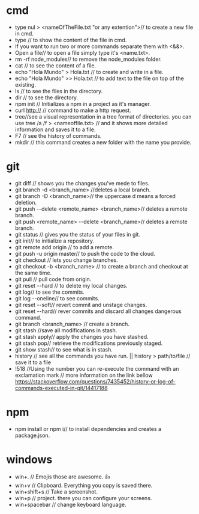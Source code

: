 # cmd

  * type nul > <nameOfTheFile.txt "or any extention">// to create a new file in cmd.
  * type <name of the file>// to show the content of the file in cmd.
  * If you want to run two or more commands separate them with <&&>.
  * Open a file// to open a file simply type it's <name.txt>.
  * rm -rf node_modules// to remove the node_modules folder.
  * cat // to see the content of a file.
  * echo "Hola Mundo" > Hola.txt // to create and write in a file.
  * echo "Hola Mundo" >> Hola.txt // to add text to the file on top of the existing.
  * ls // to see the files in the directory.
  * dir // to see the directory.
  * npm init // Initializes a npm in a project as it's manager.
  * curl <http://> // command to make a http request.
  * tree//see a visual representation in a tree format of directories. you can use tree /a /f > <nameoffile.txt> // and it shows more detailed information and saves it to a file.
  * F7 // see the history of commands.
  * mkdir <name of the folder> // this command creates a new folder with the name you provide.


# git

  * git diff // shows you the changes you've mede to files.
  * git branch -d <branch_name> //deletes a local branch.
  * git branch -D <branch_name>// the uppercase d means a forced deletion.
  * git push --delete <remote_name> <branch_name>// deletes a remote branch.
  * git push <remote_name> --delete <branch_name>// deletes a remote branch.
  * git status // gives you the status of your files in git.
  * git init// to initialize a repository.
  * git remote add origin <url of the repository> // to add a remote.
  * git push -u origin master// to push the code to the cloud.
  * git checkout <name of a branch> // lets you change branches.
  * git checkout -b <branch_name> // to create a branch and checkout at the same time.
  * git pull // pull code from origin.
  * git reset --hard // to delete my local changes.
  * git log// to see the commits.
  * git log --oneline// to see commits.
  * git reset <hash> --soft// revert commit and unstage changes.
  * git reset <hash> --hard// rever commits and discard all changes dangerous command.
  * git branch <branch_name> // create a branch.
  * git stash //save all modifications in stash.
  * git stash apply// apply the changes you have stashed.
  * git stash pop// retrieve the modifications previously staged.
  * git show stash// to see what is in stash.
  * history // see all the commands you have run. || history > path/to/file // save it to a file
  * !518 //Using the number you can re-execute the command with an exclamation mark // more information on the link bellow 
  https://stackoverflow.com/questions/7435452/history-or-log-of-commands-executed-in-git/14417188
  



# npm

  * npm install or npm i// to install dependencies and creates a package.json.

# windows

  * win+. // Emojis those are awesome. 👍
  * win+v // Clipboard. Everything you copy is saved there.
  * win+shift+s // Take a screenshot.
  * win+p // project. there you can configure your screens.
  * win+spacebar // change keyboard language.


